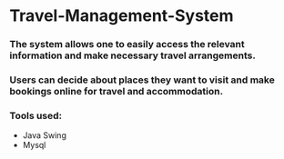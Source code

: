 # Travel-Management-System
### The system allows one to easily access the relevant information and make necessary travel arrangements.
### Users can decide about places they want to visit and make bookings online for travel and accommodation.
### Tools used:
- Java Swing
- Mysql
